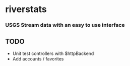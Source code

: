 
# riverstats
### USGS Stream data with an easy to use interface

## TODO
* Unit test controllers with $httpBackend
* Add accounts / favorites
